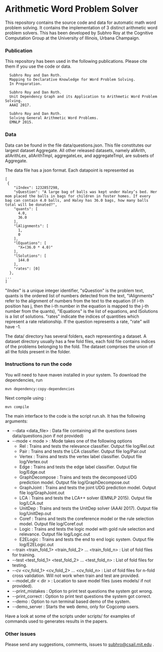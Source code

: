 # Arithmetic Word Problem Solver

This repository contains the source code and data for automatic math
word problem solving. It contains the implementation of 3 distinct
arithmetic word problem solvers. This has been developed by Subhro Roy
at the Cognitive Computation Group at the University of Illinois,
Urbana Champaign.
 
### Publication

This repository has been used in the following publications. Please
cite them if you use the code or data.

~~~~
  Subhro Roy and Dan Roth.  
  Mapping to Declarative Knowledge for Word Problem Solving.  
  In Preparation.
~~~~
~~~~
  Subhro Roy and Dan Roth.  
  Unit Dependency Graph and its Application to Arithmetic Word Problem Solving.  
  AAAI 2017.
~~~~
~~~~
  Subhro Roy and Dan Roth.  
  Solving General Arithmetic Word Problems.  
  EMNLP 2015.
~~~~



### Data

Data can be found in the file data/questions.json. This file
constitutes our largest dataset Aggregate. All other released
datasets, namely allArith, allArithLex, allArithTmpl, aggregateLex,
and aggregateTmpl, are subsets of Aggregate. 

The data file has a json format. Each datapoint is represented as
~~~~
[
 {
    "iIndex": 1232857298,
    "sQuestion": "A large bag of balls was kept under Haley’s bed. Her mom placed the balls in bags for children in foster homes. If every bag can contain 4.0 balls, and Haley has 36.0 bags, how many balls total will be donated?",
    "quants": [
      4.0,
      36.0
    ],
    "lAlignments": [
      1,
      0
    ],
    "lEquations": [
      "X=(36.0 * 4.0)"
    ],
    "lSolutions": [
      144.0
    ],
    "rates": [0]
  },
...
]
~~~~

"iIndex" is a unique integer identifier, "sQuestion" is the problem
text, quants is the ordered list of numbers detected from the text,
"lAlignments" refer to the alignment of numbers from the text to the
equation (if i-th position has j, then the i-th number in the equation
is mapped to the j-th number from the quants), "lEquations" is the
list of equations, and lSolutions is a list of solutions. "rates"
indicate the indices of quantities which represent a rate
relationship. If the question represents a rate, "rate" will have -1.

The data/ directory has several folders, each representing a dataset.
A dataset directory usually has a few fold files, each fold file
contains indices of the problems belonging to the fold. The dataset
comprises the union of all the folds present in the folder.


### Instructions to run the code

You will need to have maven installed in your system. To download the 
dependencies, run

    mvn dependency:copy-dependencies
        
Next compile using : 
    
    mvn compile     

The main interface to the code is the script run.sh. It has the 
following arguments:

* --data <data_file> : Data file containing all the questions (uses data/questions.json if not provided)  
* --mode < mode > : Mode takes one of the following options
    * Rel : Trains and tests the relevance classifier. Output file log/Rel.out
    * Pair : Trains and tests the LCA classifier. Output file log/Pair.out
    * Vertex : Trains and tests the vertex label classifier. Output file log/Vertex.out
    * Edge : Trains and tests the edge label classifier. Output file log/Edge.out
    * GraphDecompose : Trains and tests the decomposed UDG prediction model. Output file log/GraphDecompose.out
    * GraphJoint : Trains and tests the joint UDG prediction model. Output file log/GraphJoint.out
    * LCA : Trains and tests the LCA++ solver (EMNLP 2015). Output file log/LCA.out
    * UnitDep : Trains and tests the UnitDep solver (AAAI 2017). Output file log/UnitDep.out
    * Coref : Trains and tests the coreference model or the rule selection model. Output file log/Coref.out
    * Logic : Trains and tests the logic model with gold rule selection and relevance. Output file log/Logic.out
    * E2ELogic : Trains and tests the end to end logic system. Output file log/E2ELogic.out
* --train <train_fold_1> <train_fold_2> ... <train_fold_n> : List of fold files for training.
* --test <test_fold_1> <test_fold_2> ... <test_fold_n> : List of fold files for testing.
* --cv <cv_fold_1> <cv_fold_2> ... <cv_fold_n> : List of fold files for n-fold cross validation. Will not 
  work when train and test are provided.
* --model_dir < dir > : Location to save model files (uses models/ if not provided).
* --print_mistakes : Option to print test questions the system got wrong.
* --print_correct : Option to print test questions the system got correct.
* --demo : Option to run terminal based demo of the system.
* --demo_server : Starts the web demo, only for Cogcomp users.  

Have a look at some of the scripts under scripts/ for examples of
commands used to generates results in the papers.  

### Other issues
 
Please send any suggestions, comments, issues to subhro@csail.mit.edu .





